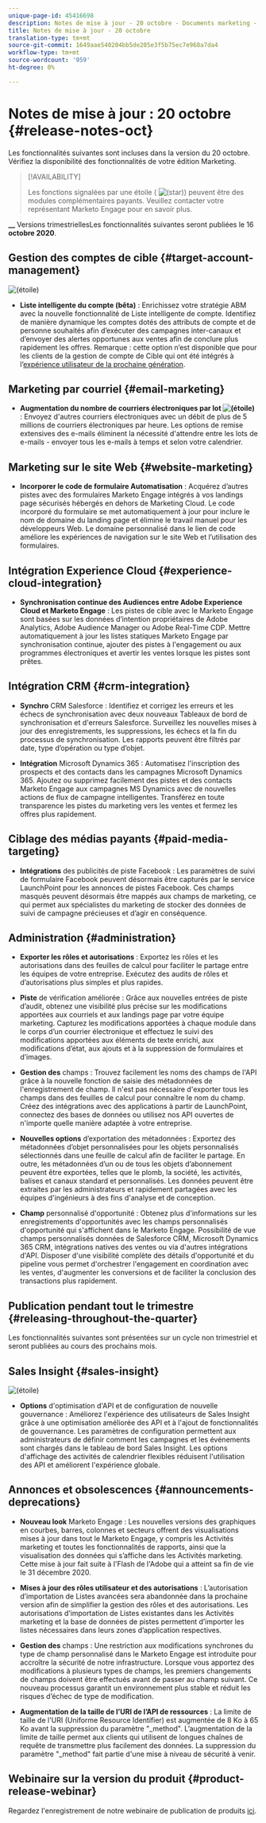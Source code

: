 ```yaml
---
unique-page-id: 45416698
description: Notes de mise à jour - 20 octobre - Documents marketing - Documentation du produit
title: Notes de mise à jour - 20 octobre
translation-type: tm+mt
source-git-commit: 1649aae540204bb5de205e3f5b75ec7e968a7da4
workflow-type: tm+mt
source-wordcount: '959'
ht-degree: 0%

---
```



# Notes de mise à jour : 20 octobre {#release-notes-oct}

Les fonctionnalités suivantes sont incluses dans la version du 20 octobre. Vérifiez la disponibilité des fonctionnalités de votre édition Marketing.

>[!AVAILABILITY]
>
>Les fonctions signalées par une étoile ( ![(star)](assets/star-yellow.svg)) peuvent être des modules complémentaires payants. Veuillez contacter votre représentant Marketo Engage pour en savoir plus.

**__** Versions trimestriellesLes fonctionnalités suivantes seront publiées le 16  **octobre 2020**.

## Gestion des comptes de cible {#target-account-management}

![(étoile)](assets/star-yellow.svg)

* **Liste intelligente du compte (bêta)** : Enrichissez votre stratégie ABM avec la nouvelle fonctionnalité de Liste intelligente de compte. Identifiez de manière dynamique les comptes dotés des attributs de compte et de personne souhaités afin d’exécuter des campagnes inter-canaux et d’envoyer des alertes opportunes aux ventes afin de conclure plus rapidement les offres. Remarque : cette option n’est disponible que pour les clients de la gestion de compte de Cible qui ont été intégrés à l’[expérience utilisateur de la prochaine génération](https://nation.marketo.com/t5/Employee-Blogs/The-Next-Generation-Marketo-Engage-Experience/ba-p/304205).

## Marketing par courriel {#email-marketing}

* **Augmentation du nombre de courriers électroniques par lot  ![(étoile)](assets/star-yellow.svg)** : Envoyez d&#39;autres courriers électroniques avec un débit de plus de 5 millions de courriers électroniques par heure. Les options de remise extensives des e-mails éliminent la nécessité d&#39;attendre entre les lots de e-mails - envoyer tous les e-mails à temps et selon votre calendrier.

## Marketing sur le site Web {#website-marketing}

* **Incorporer le code de formulaire Automatisation** : Acquérez d’autres pistes avec des formulaires Marketo Engage intégrés à vos landings page sécurisés hébergés en dehors de Marketing Cloud. Le code incorporé du formulaire se met automatiquement à jour pour inclure le nom de domaine du landing page et élimine le travail manuel pour les développeurs Web. Le domaine personnalisé dans le lien de code améliore les expériences de navigation sur le site Web et l’utilisation des formulaires.

## Intégration Experience Cloud {#experience-cloud-integration}

* **Synchronisation continue des Audiences entre Adobe Experience Cloud et Marketo Engage** : Les pistes de cible avec le Marketo Engage sont basées sur les données d’intention propriétaires de Adobe Analytics, Adobe Audience Manager ou Adobe Real-Time CDP. Mettre automatiquement à jour les listes statiques Marketo Engage par synchronisation continue, ajouter des pistes à l&#39;engagement ou aux programmes électroniques et avertir les ventes lorsque les pistes sont prêtes.

## Intégration CRM {#crm-integration}

* **Synchro** CRM Salesforce : Identifiez et corrigez les erreurs et les échecs de synchronisation avec deux nouveaux Tableaux de bord de synchronisation et d&#39;erreurs Salesforce. Surveillez les nouvelles mises à jour des enregistrements, les suppressions, les échecs et la fin du processus de synchronisation. Les rapports peuvent être filtrés par date, type d’opération ou type d’objet.

* **Intégration** Microsoft Dynamics 365 : Automatisez l&#39;inscription des prospects et des contacts dans les campagnes Microsoft Dynamics 365. Ajoutez ou supprimez facilement des pistes et des contacts Marketo Engage aux campagnes MS Dynamics avec de nouvelles actions de flux de campagne intelligentes. Transférez en toute transparence les pistes du marketing vers les ventes et fermez les offres plus rapidement.

## Ciblage des médias payants {#paid-media-targeting}

* **Intégrations** des publicités de piste Facebook : Les paramètres de suivi de formulaire Facebook peuvent désormais être capturés par le service LaunchPoint pour les annonces de pistes Facebook. Ces champs masqués peuvent désormais être mappés aux champs de marketing, ce qui permet aux spécialistes du marketing de stocker des données de suivi de campagne précieuses et d’agir en conséquence.

## Administration {#administration}

* **Exporter les rôles et autorisations** : Exportez les rôles et les autorisations dans des feuilles de calcul pour faciliter le partage entre les équipes de votre entreprise. Exécutez des audits de rôles et d’autorisations plus simples et plus rapides.

* **Piste** de vérification améliorée : Grâce aux nouvelles entrées de piste d’audit, obtenez une visibilité plus précise sur les modifications apportées aux courriels et aux landings page par votre équipe marketing. Capturez les modifications apportées à chaque module dans le corps d’un courrier électronique et effectuez le suivi des modifications apportées aux éléments de texte enrichi, aux modifications d’état, aux ajouts et à la suppression de formulaires et d’images.

* **Gestion des** champs : Trouvez facilement les noms des champs de l&#39;API grâce à la nouvelle fonction de saisie des métadonnées de l&#39;enregistrement de champ. Il n&#39;est pas nécessaire d&#39;exporter tous les champs dans des feuilles de calcul pour connaître le nom du champ. Créez des intégrations avec des applications à partir de LaunchPoint, connectez des bases de données ou utilisez nos API ouvertes de n&#39;importe quelle manière adaptée à votre entreprise.

* **Nouvelles options** d’exportation des métadonnées : Exportez des métadonnées d’objet personnalisées pour les objets personnalisés sélectionnés dans une feuille de calcul afin de faciliter le partage. En outre, les métadonnées d’un ou de tous les objets d’abonnement peuvent être exportées, telles que le plomb, la société, les activités, balises et canaux standard et personnalisés. Les données peuvent être extraites par les administrateurs et rapidement partagées avec les équipes d&#39;ingénieurs à des fins d&#39;analyse et de conception.

* **Champ** personnalisé d&#39;opportunité : Obtenez plus d&#39;informations sur les enregistrements d&#39;opportunités avec les champs personnalisés d&#39;opportunité qui s&#39;affichent dans le Marketo Engage. Possibilité de vue champs personnalisés données de Salesforce CRM, Microsoft Dynamics 365 CRM, intégrations natives des ventes ou via d&#39;autres intégrations d&#39;API. Disposer d&#39;une visibilité complète des détails d&#39;opportunité et du pipeline vous permet d&#39;orchestrer l&#39;engagement en coordination avec les ventes, d&#39;augmenter les conversions et de faciliter la conclusion des transactions plus rapidement.

## Publication pendant tout le trimestre {#releasing-throughout-the-quarter}

Les fonctionnalités suivantes sont présentées sur un cycle non trimestriel et seront publiées au cours des prochains mois.

## Sales Insight {#sales-insight}

![(étoile)](assets/star-yellow.svg)

* **Options** d&#39;optimisation d&#39;API et de configuration de nouvelle gouvernance : Améliorez l&#39;expérience des utilisateurs de Sales Insight grâce à une optimisation améliorée des API et à l&#39;ajout de fonctionnalités de gouvernance. Les paramètres de configuration permettent aux administrateurs de définir comment les campagnes et les événements sont chargés dans le tableau de bord Sales Insight. Les options d&#39;affichage des activités de calendrier flexibles réduisent l&#39;utilisation des API et améliorent l&#39;expérience globale.

## Annonces et obsolescences {#announcements-deprecations}

* **Nouveau look** Marketo Engage : Les nouvelles versions des graphiques en courbes, barres, colonnes et secteurs offrent des visualisations mises à jour dans tout le Marketo Engage, y compris les Activités marketing et toutes les fonctionnalités de rapports, ainsi que la visualisation des données qui s’affiche dans les Activités marketing. Cette mise à jour fait suite à l&#39;Flash de l&#39;Adobe qui a atteint sa fin de vie le 31 décembre 2020.

* **Mises à jour des rôles utilisateur et des autorisations** : L’autorisation d’importation de Listes avancées sera abandonnée dans la prochaine version afin de simplifier la gestion des rôles et des autorisations. Les autorisations d’importation de Listes existantes dans les Activités marketing et la base de données de pistes permettent d’importer les listes nécessaires dans leurs zones d’application respectives.

* **Gestion des** champs : Une restriction aux modifications synchrones du type de champ personnalisé dans le Marketo Engage est introduite pour accroître la sécurité de notre infrastructure. Lorsque vous apportez des modifications à plusieurs types de champs, les premiers changements de champs doivent être effectués avant de passer au champ suivant. Ce nouveau processus garantit un environnement plus stable et réduit les risques d’échec de type de modification.

* **Augmentation de la taille de l’URI de l’API de ressources** : La limite de taille de l&#39;URI (Uniforme Resource Identifier) est augmentée de 8 Ko à 65 Ko avant la suppression du paramètre &quot;_method&quot;. L’augmentation de la limite de taille permet aux clients qui utilisent de longues chaînes de requête de transmettre plus facilement des données. La suppression du paramètre &quot;_method&quot; fait partie d&#39;une mise à niveau de sécurité à venir.

## Webinaire sur la version du produit {#product-release-webinar}

Regardez l&#39;enregistrement de notre webinaire de publication de produits [ici](https://engage.marketo.com/Oct_20_Release_OnDemand.html).
